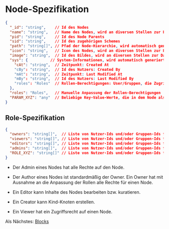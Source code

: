 # Node-Spezifikation

```json
{
  "_id": "string",    // Id des Nodes
  "name": "string",   // Name des Nodes, wird an diversen Stellen zur Darstellung verwendet
  "pid": "string",    // Id des Node Parents
  "sid": "string",    // Id des zugehörigen Schemes
  "path": "string[]", // Pfad der Node-Hierarchie, wird automatisch generiert
  "icon": "string",   // Icon des Nodes, wird an diversen Stellen zur Darstellung verwendet
  "image": "string",  // Id des Bildes, wird an diversen Stellen zur Darstellung verwendet
  "sys": {          // System-Informationen, wird automatisch generiert
    "cAt": "string",  // Zeitpunkt: Created At
    "cBy": "string",  // Id des Nutzers: Created By
    "mAt": "string",  // Zeitpunkt: Last Modified At
    "mBy": "string",  // Id des Nutzers: Last Modified By
    "roles": "Roles"  // Rollen-Berechtigungen: User/Gruppen, die Zugriff auf den Node haben
  },
  "roles": "Roles",   // Manuelle Anpassung der Rollen-Berechtigungen
  "PARAM_XYZ": "any"  // Beliebige Key-Value-Werte, die in dem Node als Payload gespeichert werden (vgl. Blöcke)
}
```

## Role-Spezifikation

```json
{
  "owners": "string[]",  // Liste von Nutzer-Ids und/oder Gruppen-Ids für Owners
  "viewers": "string[]", // Liste von Nutzer-Ids und/oder Gruppen-Ids für Viewers
  "editors": "string[]", // Liste von Nutzer-Ids und/oder Gruppen-Ids für Editors
  "admins": "string[]",  // Liste von Nutzer-Ids und/oder Gruppen-Ids für Admins
  "ROLE_XYZ": "string[]" // Liste von Nutzer-Ids und/oder Gruppen-Ids für beliebige Custom Roles
}
```
+ Der Admin eines Nodes hat alle Rechte auf den Node.


+ Der Author eines Nodes ist standardmäßig der Owner. Ein Owner hat mit Ausnahme an die Anpassung der Rollen alle Rechte für einen Node.

+ Ein Editor kann Inhalte des Nodes bearbeiten bzw. kuratieren.

+ Ein Creator kann Kind-Knoten erstellen. 

+ Ein Viewer hat ein Zugriffsrecht auf einen Node.

Als Nächstes: [Blocks](blocks.md)